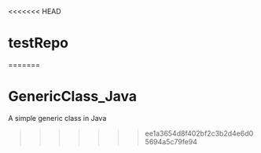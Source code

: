 <<<<<<< HEAD
# testRepo
=======
# GenericClass_Java
A simple generic class in Java
>>>>>>> ee1a3654d8f402bf2c3b2d4e6d05694a5c79fe94
